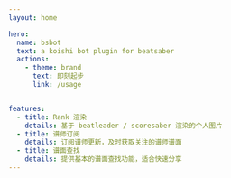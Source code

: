 ```yaml
---
layout: home

hero:
  name: bsbot
  text: a koishi bot plugin for beatsaber
  actions:
    - theme: brand
      text: 即刻起步
      link: /usage


features:
  - title: Rank 渲染
    details: 基于 beatleader / scoresaber 渲染的个人图片
  - title: 谱师订阅
    details: 订阅谱师更新，及时获取关注的谱师谱面
  - title: 谱面查找
    details: 提供基本的谱面查找功能，适合快速分享
---
```


